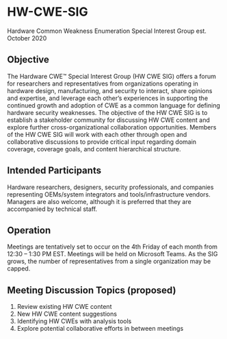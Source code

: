# HW-CWE-SIG
Hardware Common Weakness Enumeration Special Interest Group
est. October 2020

## Objective
The Hardware CWE™ Special Interest Group (HW CWE SIG) offers a forum for researchers and representatives from organizations operating in hardware design, manufacturing, and security to interact, share opinions and expertise, and leverage each other’s experiences in supporting the continued growth and adoption of CWE as a common language for defining hardware security weaknesses. The objective of the HW CWE SIG is to establish a stakeholder community for discussing HW CWE content and explore further cross-organizational collaboration opportunities. Members of the HW CWE SIG will work with each other through open and collaborative discussions to provide critical input regarding domain coverage, coverage goals, and content hierarchical structure. 

## Intended Participants
Hardware researchers, designers, security professionals, and companies representing OEMs/system integrators and tools/infrastructure vendors. Managers are also welcome, although it is preferred that they are accompanied by technical staff.  

## Operation
Meetings are tentatively set to occur on the 4th Friday of each month from 12:30 – 1:30 PM EST. Meetings will be held on Microsoft Teams. As the SIG grows, the number of representatives from a single organization may be capped.

## Meeting Discussion Topics (proposed)
1.	Review existing HW CWE content
2.	New HW CWE content suggestions
3.	Identifying HW CWEs with analysis tools
4.	Explore potential collaborative efforts in between meetings
